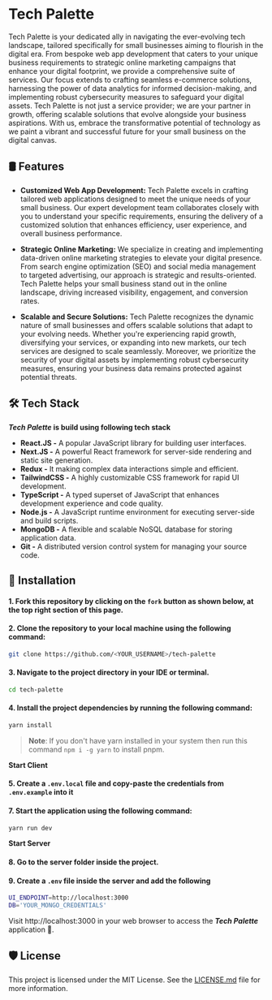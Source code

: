 
# **Tech Palette**

Tech Palette is your dedicated ally in navigating the ever-evolving tech landscape, tailored specifically for small businesses aiming to flourish in the digital era. From bespoke web app development that caters to your unique business requirements to strategic online marketing campaigns that enhance your digital footprint, we provide a comprehensive suite of services. Our focus extends to crafting seamless e-commerce solutions, harnessing the power of data analytics for informed decision-making, and implementing robust cybersecurity measures to safeguard your digital assets. Tech Palette is not just a service provider; we are your partner in growth, offering scalable solutions that evolve alongside your business aspirations. With us, embrace the transformative potential of technology as we paint a vibrant and successful future for your small business on the digital canvas.




## 🛢️ Features

- **Customized Web App Development:** Tech Palette excels in crafting tailored web applications designed to meet the unique needs of your small business. Our expert development team collaborates closely with you to understand your specific requirements, ensuring the delivery of a customized solution that enhances efficiency, user experience, and overall business performance.

- **Strategic Online Marketing:** We specialize in creating and implementing data-driven online marketing strategies to elevate your digital presence. From search engine optimization (SEO) and social media management to targeted advertising, our approach is strategic and results-oriented. Tech Palette helps your small business stand out in the online landscape, driving increased visibility, engagement, and conversion rates.

- **Scalable and Secure Solutions:** Tech Palette recognizes the dynamic nature of small businesses and offers scalable solutions that adapt to your evolving needs. Whether you're experiencing rapid growth, diversifying your services, or expanding into new markets, our tech services are designed to scale seamlessly. Moreover, we prioritize the security of your digital assets by implementing robust cybersecurity measures, ensuring your business data remains protected against potential threats.

## 🛠️ Tech Stack

****_Tech Palette_** is build using following tech stack**

- **React.JS -** A popular JavaScript library for building user interfaces.
- **Next.JS -** A powerful React framework for server-side rendering and static site generation.
- **Redux -** It making complex data interactions simple and efficient.
- **TailwindCSS -** A highly customizable CSS framework for rapid UI development.
- **TypeScript -** A typed superset of JavaScript that enhances development experience and code quality.
- **Node.js -** A JavaScript runtime environment for executing server-side and build scripts.
- **MongoDB -** A flexible and scalable NoSQL database for storing application data.
- **Git -** A distributed version control system for managing your source code.


## 📲 Installation

#### 1. Fork this repository by clicking on the `fork` button as shown below, at the top right section of this page.

#### 2. Clone the repository to your local machine using the following command:

```bash
git clone https://github.com/<YOUR_USERNAME>/tech-palette
```

#### 3. Navigate to the project directory in your IDE or terminal.

```bash
cd tech-palette
```

#### 4. Install the project dependencies by running the following command:

```bash
yarn install
```

> **Note**: If you don't have yarn installed in your system then run this command `npm i -g yarn` to install pnpm.    

**Start Client**

#### 5. Create a `.env.local` file and copy-paste the credentials from `.env.example` into it

#### 7. Start the application using the following command:

```bash
yarn run dev
```

**Start Server**

#### 8. Go to the server folder inside the project.

#### 9. Create a `.env` file inside the server and add the following

```bash
UI_ENDPOINT=http://localhost:3000
DB='YOUR_MONGO_CREDENTIALS'
```


Visit http://localhost:3000 in your web browser to access the ***Tech Palette*** application 🎉.
    
## 🛡️ License

This project is licensed under the MIT License. See the [LICENSE.md](./LICENSE) file for more information.

